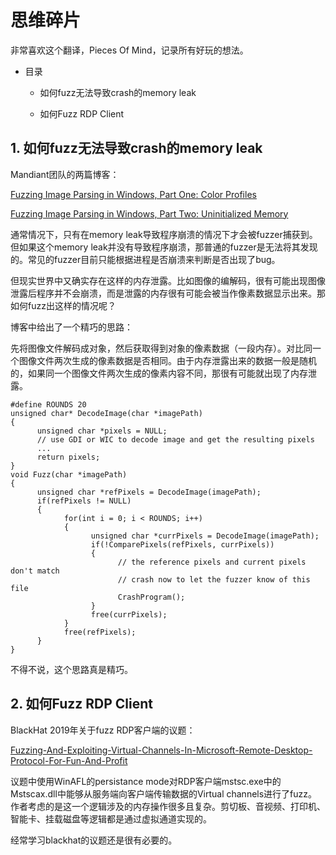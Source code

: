 # 思维碎片

非常喜欢这个翻译，Pieces Of Mind，记录所有好玩的想法。

* 目录
  
  * 如何fuzz无法导致crash的memory leak
  
  * 如何Fuzz RDP Client

## 1. 如何fuzz无法导致crash的memory leak

Mandiant团队的两篇博客：

[Fuzzing Image Parsing in Windows, Part One: Color Profiles](https://www.mandiant.com/resources/fuzzing-image-parsing-in-windows-color-profiles)

[Fuzzing Image Parsing in Windows, Part Two: Uninitialized Memory](https://www.mandiant.com/resources/fuzzing-image-parsing-in-windows-uninitialized-memory)

通常情况下，只有在memory leak导致程序崩溃的情况下才会被fuzzer捕获到。但如果这个memory leak并没有导致程序崩溃，那普通的fuzzer是无法将其发现的。常见的fuzzer目前只能根据进程是否崩溃来判断是否出现了bug。

但现实世界中又确实存在这样的内存泄露。比如图像的编解码，很有可能出现图像泄露后程序并不会崩溃，而是泄露的内存很有可能会被当作像素数据显示出来。那如何fuzz出这样的情况呢？

博客中给出了一个精巧的思路：

先将图像文件解码成对象，然后获取得到对象的像素数据（一段内存）。对比同一个图像文件两次生成的像素数据是否相同。由于内存泄露出来的数据一般是随机的，如果同一个图像文件两次生成的像素内容不同，那很有可能就出现了内存泄露。

```
#define ROUNDS 20
unsigned char* DecodeImage(char *imagePath)
{
      unsigned char *pixels = NULL;     
      // use GDI or WIC to decode image and get the resulting pixels
      ...
      return pixels;
}
void Fuzz(char *imagePath)
{
      unsigned char *refPixels = DecodeImage(imagePath);     
      if(refPixels != NULL)
      {
            for(int i = 0; i < ROUNDS; i++)
            {
                  unsigned char *currPixels = DecodeImage(imagePath);
                  if(!ComparePixels(refPixels, currPixels))
                  {
                        // the reference pixels and current pixels don't match
                        // crash now to let the fuzzer know of this file
                        CrashProgram();
                  }
                  free(currPixels);
            }
            free(refPixels);
      }
}
```

不得不说，这个思路真是精巧。

## 2. 如何Fuzz RDP Client

BlackHat 2019年关于fuzz RDP客户端的议题：

[Fuzzing-And-Exploiting-Virtual-Channels-In-Microsoft-Remote-Desktop-Protocol-For-Fun-And-Profit](https://i.blackhat.com/eu-19/Wednesday/eu-19-Park-Fuzzing-And-Exploiting-Virtual-Channels-In-Microsoft-Remote-Desktop-Protocol-For-Fun-And-Profit-4.pdf)

议题中使用WinAFL的persistance mode对RDP客户端mstsc.exe中的Mstscax.dll中能够从服务端向客户端传输数据的Virtual channels进行了fuzz。作者考虑的是这一个逻辑涉及的内存操作很多且复杂。剪切板、音视频、打印机、智能卡、挂载磁盘等逻辑都是通过虚拟通道实现的。

经常学习blackhat的议题还是很有必要的。
